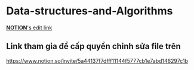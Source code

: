# Data-structures-and-Algorithms

[**NOTION**'s edit link](https://www.notion.so/CTDL-GT-n-nh-m-4-d56e0767ef0043aa8837695e18b748c8?pvs=4)

## Link tham gia để cấp quyền chỉnh sửa file trên
https://www.notion.so/invite/5a44137f7dfff11144f5777cb1e7abd146297c1b
